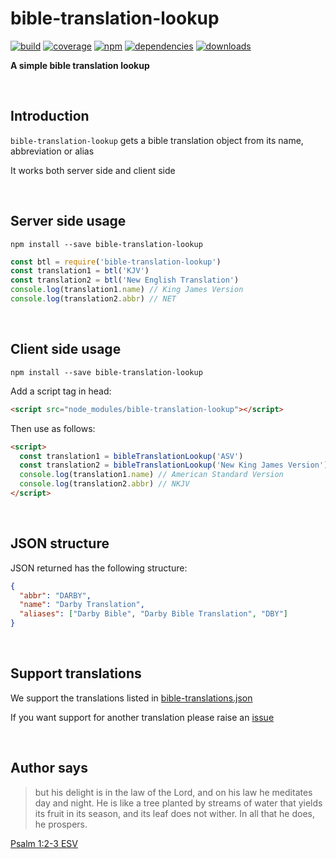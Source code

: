 # bible-translation-lookup

[![build](https://img.shields.io/travis/danday74/bible-translation-lookup/master.svg?label=linux)](https://travis-ci.org/danday74/bible-translation-lookup)
[![coverage](https://coveralls.io/repos/github/danday74/bible-translation-lookup/badge.svg)](https://coveralls.io/github/danday74/bible-translation-lookup)
[![npm](https://img.shields.io/npm/v/bible-translation-lookup.svg)](https://www.npmjs.com/package/bible-translation-lookup)
[![dependencies](https://david-dm.org/danday74/bible-translation-lookup/status.svg)](https://david-dm.org/danday74/bible-translation-lookup)
[![downloads](https://img.shields.io/npm/dm/bible-translation-lookup.svg)](https://www.npmjs.com/package/bible-translation-lookup)

**A simple bible translation lookup**



<br>

## Introduction

`bible-translation-lookup` gets a bible translation object from its name, abbreviation or alias

It works both server side and client side



<br>

## Server side usage

`npm install --save bible-translation-lookup`

```javascript 1.7
const btl = require('bible-translation-lookup')
const translation1 = btl('KJV')
const translation2 = btl('New English Translation')
console.log(translation1.name) // King James Version
console.log(translation2.abbr) // NET
```



<br>

## Client side usage

`npm install --save bible-translation-lookup`

Add a script tag in head:

```HTML
<script src="node_modules/bible-translation-lookup"></script>
```

Then use as follows:

```HTML
<script>
  const translation1 = bibleTranslationLookup('ASV')
  const translation2 = bibleTranslationLookup('New King James Version')
  console.log(translation1.name) // American Standard Version
  console.log(translation2.abbr) // NKJV
</script>
```



<br>

## JSON structure

JSON returned has the following structure:

```json
{
  "abbr": "DARBY",
  "name": "Darby Translation",
  "aliases": ["Darby Bible", "Darby Bible Translation", "DBY"]
}
```



<br>

## Support translations

We support the translations listed in [bible-translations.json](bible-translations.json "Jesus loves you")

If you want support for another translation please raise an [issue](https://github.com/danday74/bible-translation-lookup/issues "Jesus loves you")



<br>

## Author says

> but his delight is in the law of the Lord, and on his law he meditates day and night.
> He is like a tree planted by streams of water that yields its fruit in its season, and its leaf does not wither. In all that he does, he prospers.

[Psalm 1:2-3 ESV](https://www.bible.com/en-GB/bible/59/PSA.1.ESV "Jesus loves you")



<br><br><br>

